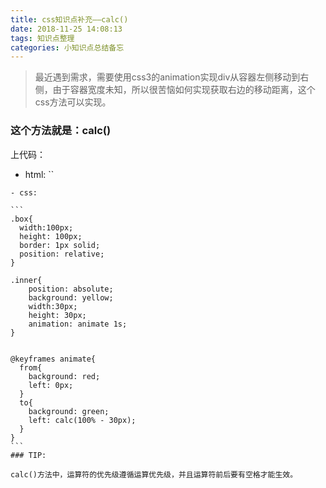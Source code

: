 ```yaml
---
title: css知识点补充——calc()
date: 2018-11-25 14:08:13
tags: 知识点整理
categories: 小知识点总结备忘
---
```



> 最近遇到需求，需要使用css3的animation实现div从容器左侧移动到右侧，由于容器宽度未知，所以很苦恼如何实现获取右边的移动距离，这个css方法可以实现。

### 这个方法就是：calc()

上代码：

- html:
``
<body>
<div class="box">
  <div class="inner"></div>
</div>
</body>

``````
- css:

```
.box{
  width:100px;
  height: 100px;
  border: 1px solid;
  position: relative;
}

.inner{
    position: absolute;
    background: yellow;
    width:30px;
    height: 30px;
    animation: animate 1s;
}


@keyframes animate{
  from{
    background: red;
    left: 0px;
  }
  to{
    background: green;
    left: calc(100% - 30px);
  }
}
```
### TIP:

calc()方法中，运算符的优先级遵循运算优先级，并且运算符前后要有空格才能生效。
